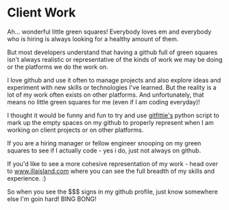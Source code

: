 # Client Work
Ah... wonderful little green squares! Everybody loves em and everybody who is hiring is always looking for a healthy amount of them.

But most developers understand that having a github full of green squares isn't always realistic or representative of the kinds of work we may be doing or the platforms we do the work on.

I love github and use it often to manage projects and also explore ideas and experiment with new skills or technologies I've learned. But the reality is a lot of my work often exists on other platforms. And unfortunately, that means no little green squares for me (even if I am coding everyday)!

I thought it would be funny and fun to try and use [gitfittie's](https://github.com/gelstudios/gitfiti) python script to mark up the empty spaces on my github to properly represent when I am working on client projects or on other platforms.

If you are a hiring manager or fellow engineer snooping on my green squares to see if I actually code - yes i do, just not always on github.

If you'd like to see a more cohesive representation of my work - head over to www.illaisland.com where you can see the full breadth of my skills and experience. :)

So when you see the $$$ signs in my github profile, just know somewhere else I'm goin hard! BING BONG!
